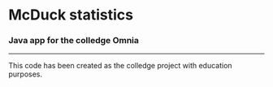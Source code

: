 # McDuck statistics
### Java app for the colledge Omnia
---
This code has been created as the colledge project with education purposes.

